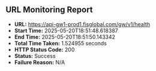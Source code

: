 ## URL Monitoring Report

- **URL:** https://api-gw1-prod1.fisglobal.com/gw/v1/health
- **Start Time:** 2025-05-20T18:51:48.618387
- **End Time:** 2025-05-20T18:51:50.143342
- **Total Time Taken:** 1.524955 seconds
- **HTTP Status Code:** 200
- **Status:** Success
- **Failure Reason:** N/A
